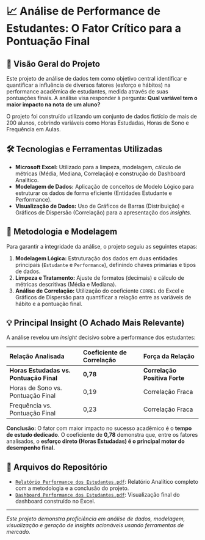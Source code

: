 # 📈 Análise de Performance de Estudantes: O Fator Crítico para a Pontuação Final

## 🎯 Visão Geral do Projeto

Este projeto de análise de dados tem como objetivo central identificar e quantificar a influência de diversos fatores (esforço e hábitos) na performance acadêmica de estudantes, medida através de suas pontuações finais. A análise visa responder à pergunta: **Qual variável tem o maior impacto na nota de um aluno?**

O projeto foi construído utilizando um conjunto de dados fictício de mais de 200 alunos, cobrindo variáveis como Horas Estudadas, Horas de Sono e Frequência em Aulas.

## 🛠️ Tecnologias e Ferramentas Utilizadas

* **Microsoft Excel:** Utilizado para a limpeza, modelagem, cálculo de métricas (Média, Mediana, Correlação) e construção do Dashboard Analítico.
* **Modelagem de Dados:** Aplicação de conceitos de Modelo Lógico para estruturar os dados de forma eficiente (Entidades Estudante e Performance).
* **Visualização de Dados:** Uso de Gráficos de Barras (Distribuição) e Gráficos de Dispersão (Correlação) para a apresentação dos *insights*.

## 🔑 Metodologia e Modelagem

Para garantir a integridade da análise, o projeto seguiu as seguintes etapas:

1.  **Modelagem Lógica:** Estruturação dos dados em duas entidades principais (`Estudante` e `Performance`), definindo chaves primárias e tipos de dados.
2.  **Limpeza e Tratamento:** Ajuste de formatos (decimais) e cálculo de métricas descritivas (Média e Mediana).
3.  **Análise de Correlação:** Utilização do coeficiente `CORREL` do Excel e Gráficos de Dispersão para quantificar a relação entre as variáveis de hábito e a pontuação final.

## 💡 Principal Insight (O Achado Mais Relevante)

A análise revelou um *insight* decisivo sobre a performance dos estudantes:

| Relação Analisada | Coeficiente de Correlação | Força da Relação |
| :--- | :--- | :--- |
| **Horas Estudadas vs. Pontuação Final** | **0,78** | **Correlação Positiva Forte** |
| Horas de Sono vs. Pontuação Final | 0,19 | Correlação Fraca |
| Frequência vs. Pontuação Final | 0,23 | Correlação Fraca |

**Conclusão:** O fator com maior impacto no sucesso acadêmico é o **tempo de estudo dedicado**. O coeficiente de **0,78** demonstra que, entre os fatores analisados, o **esforço direto (Horas Estudadas) é o principal motor do desempenho final.**

## 📂 Arquivos do Repositório

* [`Relatório Performance dos Estudantes.pdf`](Dados/Relatório_Performance_dos_Estudantes.pdf): Relatório Analítico completo com a metodologia e a conclusão do projeto.
* [`Dashboard Performance dos Estudantes.pdf`](Dashboard/Dashboard_Performance_dos_Estudantes.pdf): Visualização final do dashboard construído no Excel.

---
*Este projeto demonstra proficiência em análise de dados, modelagem, visualização e geração de insights acionáveis usando ferramentas de mercado.*
